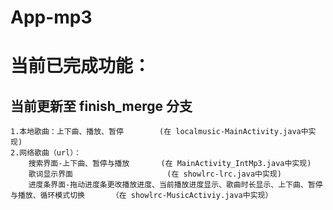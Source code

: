 # App-mp3
当前已完成功能：
======
当前更新至 finish_merge 分支
------
    1.本地歌曲：上下曲、播放、暂停        (在 localmusic-MainActivity.java中实现)
    2.网络歌曲（url）：
        搜索界面-上下曲、暂停与播放       (在 MainActivity_IntMp3.java中实现)  
        歌词显示界面                     (在 showlrc-lrc.java中实现)                 
        进度条界面-拖动进度条更改播放进度、当前播放进度显示、歌曲时长显示、上下曲、暂停与播放、循环模式切换      （在 showlrc-MusicActiviy.java中实现）
